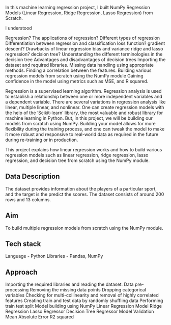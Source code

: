 In this machine learning regression project, I built NumPy Regression Models (Linear Regression, Ridge Regression, Lasso Regression) from Scratch.


I understood

Regression?
The applications of regression?
Different types of regression
Differentiation between regression and classification
loss function?
gradient descent?
Drawbacks of linear regression
bias and variance
ridge and lasso regression?
decision tree?
Understanding the different terminologies in the decision tree
Advantages and disadvantages of decision trees
Importing the dataset and required libraries.
Missing data handling using appropriate methods.
Finding a correlation between the features.
Building various regression models from scratch using the NumPy module
Gaining confidence in the model using metrics such as MSE, and R squared.


Regression is a supervised learning algorithm. Regression analysis is used to establish a relationship between one or more independent variables and a dependent variable. There are several variations in regression analysis like linear, multiple linear, and nonlinear. One can create regression models with the help of the ‘Scikit-learn’ library, the most valuable and robust library for machine learning in Python. But, in this project, we will be building our models from scratch using NumPy. Building your model allows for more flexibility during the training process, and one can tweak the model to make it more robust and responsive to real-world data as required in the future during re-training or in production.

This project explains how linear regression works and how to build various regression models such as linear regression, ridge regression, lasso regression, and decision tree from scratch using the NumPy module.

 

## Data Description 

The dataset provides information about the players of a particular sport, and the target is the predict the scores. The dataset consists of around 200 rows and 13 columns.

 

## Aim

To build multiple regression models from scratch using the NumPy module.

 

## Tech stack

Language - Python
Libraries - Pandas, NumPy
 

## Approach

Importing the required libraries and reading the dataset.
Data pre-processing
Removing the missing data points
Dropping categorical variables
Checking for multi-collinearity and removal of highly correlated features
Creating train and test data by randomly shuffling data
Performing train test split
Model building using NumPy
Linear Regression Model
Ridge Regression
Lasso Regressor
Decision Tree Regressor
Model Validation
Mean Absolute Error
R2 squared
